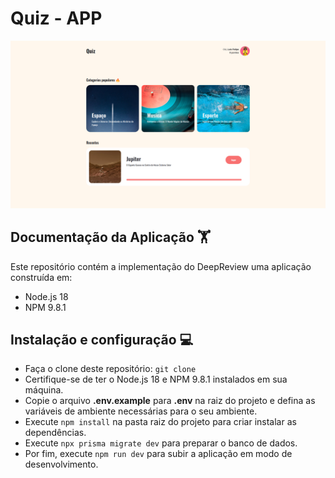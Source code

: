 # Quiz - APP
<!-- Aplica feita em Next.js, integrada com a API do Next.js e Prisma, destinada a pessoas que compram produtos importados e desejam compartilhar suas experiências com uma comunidade, permitindo que os usuários comentem e avaliem a qualidade dos produtos adquiridos.. -->

![alt text](public/cover.png)


## Documentação da Aplicação :weight_lifting:
Este repositório contém a implementação do DeepReview uma aplicação construída em:
- Node.js 18
- NPM 9.8.1

## Instalação e configuração :computer:
- Faça o clone deste repositório: `git clone`
- Certifique-se de ter o Node.js 18 e NPM 9.8.1 instalados em sua máquina.
- Copie o arquivo **.env.example** para **.env** na raiz do projeto e defina as variáveis de ambiente necessárias para o seu ambiente.
- Execute `npm install` na pasta raiz do projeto para criar instalar as dependências.
- Execute `npx prisma migrate dev` para preparar o banco de dados.
- Por fim, execute `npm run dev` para subir a aplicação em modo de desenvolvimento.

<!-- ## Endpoints :earth_americas:
A API oferece os seguintes endpoints:

**POST** api/users/ :👥:
Registra um novo usuário na base de dados.

**POST** api/review/create-review :🆕:
Registra uma nova review na base de dados.

**GET** api/review/ :📋👁️‍🗨️:
Retorna uma lista de reviews.

**GET** api/review/**:reviewId**/ :👁️‍🗨️:
Busca por uma review.

**PUT** api/review/**:reviewId**/complete  :✅:
Atualiza uma review com novos campos.

**POST** api/review/**:reviewId**/rating :📉:
Registra uma nova avaliação na base de dados.

**GET** api/review/**:reviewId**/rating :📉:
Retorna uma lista de avaliações da review.

**POST** api/review/**:reviewId**/comment :📨:
Registra um novo comentário na base de dados.

**GET** api/review/**:reviewId**/comment :📨:
Retorna uma lista de comentários da review.

## Autenticação :closed_lock_with_key:
A aplicação utiliza a api do nextAuth no modo Credentials, foi feita algumas modificações no authOptions, em relação às seções de ***authorize*** e ***session***.

## RFs (Requisitos funcionais)

- [x] Deve ser possível se cadastrar;
- [x] Deve ser possível se autenticar;
- [x] Deve ser possível criar uma reviews;
- [x] Deve ser possível listar reviews;
- [x] Deve ser possível avaliar uma review;
- [x] Deve ser possível comentar em uma review;
- [x] Deve ser possível listar comentário de uma review;

## RNs (Regras de negócio)
- [x] O usuário não deve poder se cadastrar com um e-mail duplicado;

## RNFs (Requisitos não-funcionais)
- [x] A senha do usuário precisa estar criptografada;
- [x] O usuário deve ser autenticado usando o NextAuth;
- [x] Os dados da aplicação precisam estar persistidos em um banco PostgreSQL; -->